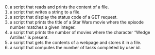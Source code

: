 0. a script that reads and prints the content of a file.
1. a script that writes a string to a file.
2. a script that display the status code of a GET request.
3. a script that prints the title of a Star Wars movie where the episode number matches a given integer.
4. a script that prints the number of movies where the character “Wedge Antilles” is present.
5. a script that gets the contents of a webpage and stores it in a file.
6. a script that computes the number of tasks completed by user id.
